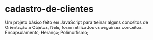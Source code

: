 # cadastro-de-clientes

Um projeto básico feito em JavaScript para treinar alguns conceitos de Orientação a Objetos;
Nele, foram utilizados os seguintes conceitos:
Encapsulamento;
Herança;
Polimorfismo;
